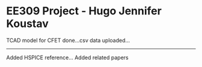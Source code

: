 # EE309 Project - Hugo Jennifer Koustav

TCAD model for CFET done...csv data uploaded...

---

Added HSPICE reference...
Added related papers
